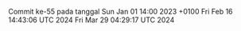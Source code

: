 Commit ke-55 pada tanggal Sun Jan 01 14:00 2023 +0100
Fri Feb 16 14:43:06 UTC 2024
Fri Mar 29 04:29:17 UTC 2024
